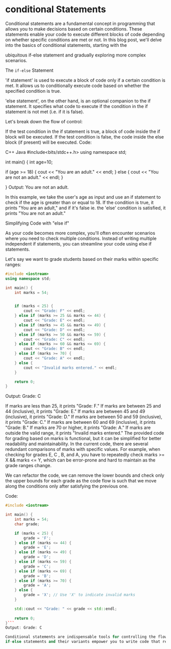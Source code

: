 # conditional Statements 

Conditional statements are a fundamental concept in programming that allows you to make decisions based on certain conditions. These statements enable your code to
execute different blocks of code depending on whether specific conditions are met or not. In this blog post, we'll delve into the basics of conditional statements, starting with the

ubiquitous if-else statement and gradually exploring more complex scenarios.

The `if-else` Statement


'if statement' is used to execute a block of code only if a certain condition is met. It allows us to conditionally execute code based on whether the specified condition is true.

'else statement', on the other hand, is an optional companion to the if statement. It specifies what code to execute if the condition in the if statement is not met (i.e. if it is false).

Let's break down the flow of control:

If the test condition in the if statement is true, a block of code inside the if block will be executed.
If the test condition is false, the code inside the else block (if present) will be executed.
Code:

C++
Java
#include<bits/stdc++.h>
using namespace std;

int main() {
int age=10;


if (age >= 18) {
    cout << "You are an adult." << endl;
} else {
    cout << "You are not an adult." << endl;
}

}
Output: You are not an adult.


In this example, we take the user's age as input and use an if statement to check if the age is greater than or equal to 18. If the condition is true, it prints "You are an adult," and if it's false ie. the 'else' condition is satisfied, it prints "You are not an adult."

Simplifying Code with "else if"

As your code becomes more complex, you'll often encounter scenarios where you need to check multiple conditions. Instead of writing multiple independent if statements, you can streamline your code using else if statements.

Let's say we want to grade students based on their marks within specific ranges:

```cpp
#include <iostream>
using namespace std;

int main() {
    int marks = 54;


    if (marks < 25) {
        cout << "Grade: F" << endl;
    } else if (marks >= 25 && marks <= 44) {
        cout << "Grade: E" << endl;
    } else if (marks >= 45 && marks <= 49) {
        cout << "Grade: D" << endl;
    } else if (marks >= 50 && marks <= 59) {
        cout << "Grade: C" << endl;
    } else if (marks >= 60 && marks <= 69) {
        cout << "Grade: B" << endl;
    } else if (marks >= 70) {
        cout << "Grade: A" << endl;
    } else {
        cout << "Invalid marks entered." << endl;
    }

    return 0;
}
```
Output: Grade: C


If marks are less than 25, it prints "Grade: F."
If marks are between 25 and 44 (inclusive), it prints "Grade: E."
If marks are between 45 and 49 (inclusive), it prints "Grade: D."
If marks are between 50 and 59 (inclusive), it prints "Grade: C."
If marks are between 60 and 69 (inclusive), it prints "Grade: B."
If marks are 70 or higher, it prints "Grade: A."
If marks are outside the valid range, it prints "Invalid marks entered."
The provided code for grading based on marks is functional, but it can be simplified for better readability and maintainability. In the current code, there are several redundant comparisons of marks with specific values. For example, when checking for grades E, C
, B, and A, you have to repeatedly check marks >= X && marks <= Y, which can be error-prone and hard to maintain as the grade ranges change.

We can refactor the code, we can remove the lower bounds and check only the upper bounds for each grade as the code flow is such that we move along the conditions only after satisfying the previous one.

Code:
```cpp
#include <iostream>

int main() {
    int marks = 54;
    char grade;

    if (marks < 25) {
        grade = 'F';
    } else if (marks <= 44) {
        grade = 'E';
    } else if (marks <= 49) {
        grade = 'D';
    } else if (marks <= 59) {
        grade = 'C';
    } else if (marks <= 69) {
        grade = 'B';
    } else if (marks >= 70) {
        grade = 'A';
    } else {
        grade = 'X'; // Use 'X' to indicate invalid marks
    }

    std::cout << "Grade: " << grade << std::endl;
    
    return 0;
}```
Output: Grade: C

Conditional statements are indispensable tools for controlling the flow of your program. Whether you're making simple decisions or handling complex logic, 
if-else statements and their variants empower you to write code that responds dynamically to changing conditions. Mastering these fundamentals is essential for any aspiring programmer.

